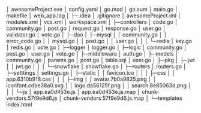 │  awesomeProject.exe
│  config.yaml
│  go.mod
│  go.sum
│  main.go
│  makefile
│  web_app.log
│
├─.idea
│      .gitignore
│      awesomeProject.iml
│      modules.xml
│      vcs.xml
│      workspace.xml
│
├─controllers
│      code.go
│      community.go
│      post.go
│      request.go
│      response.go
│      user.go
│      validator.go
│      vote.go
│
├─dao
│  ├─mysql
│  │      community.go
│  │      error_code.go
│  │      mysql.go
│  │      post.go
│  │      user.go
│  │
│  └─redis
│          key.go
│          redis.go
│          vote.go
│
├─logger
│      logger.go
│
├─logic
│      community.go
│      post.go
│      user.go
│      vote.go
│
├─middleware
│      auth.go
│
├─models
│      community.go
│      params.go
│      post.go
│      table.sql
│      user.go
│
├─pkg
│  ├─jwt
│  │      jwt.go
│  │
│  └─snowflake
│          snowflake.go
│
├─routers
│      routers.go
│
├─setttings
│      settings.go
│
├─static
│  │  favicon.ico
│  │
│  ├─css
│  │      app.6310b918.css
│  │
│  ├─img
│  │      avatar.7b0a9835.png
│  │      iconfont.cdbe38a0.svg
│  │      logo.da56125f.png
│  │      search.8e85063d.png
│  │
│  └─js
│          app.ea0d453e.js
│          app.ea0d453e.js.map
│          chunk-vendors.57f9e9d6.js
│          chunk-vendors.57f9e9d6.js.map
│
└─templates
        index.html